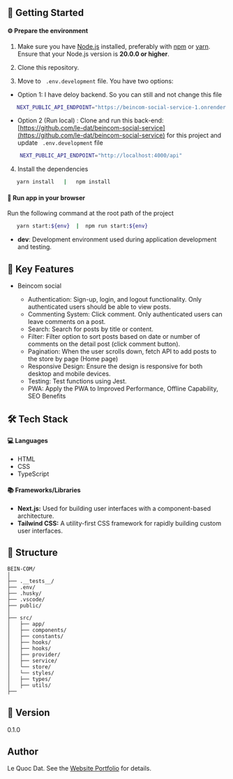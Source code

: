 ## 🚀 Getting Started

#### ⚙️ Prepare the environment

1. Make sure you have [Node.js](https://nodejs.org/) installed, preferably with [npm](https://www.npmjs.com/) or [yarn](https://yarnpkg.com/). Ensure that your Node.js version is **20.0.0 or higher**.

2. Clone this repository.

3. Move to ` .env.development` file. You have two options:

- Option 1: I have deloy backend. So you can still and not change this file

```bash
   NEXT_PUBLIC_API_ENDPOINT="https://beincom-social-service-1.onrender.com/api"

```

- Option 2 (Run local) :
  Clone and run this back-end: [https://github.com/le-dat/beincom-social-service](https://github.com/le-dat/beincom-social-service) for this project and update ` .env.development` file

```bash
    NEXT_PUBLIC_API_ENDPOINT="http://localhost:4000/api"

```

4. Install the dependencies

```bash
   yarn install   |   npm install
```

#### 🏁 Run app in your browser

Run the following command at the root path of the project

```bash
   yarn start:${env}  |  npm run start:${env}
```

- **dev**: Development environment used during application development and testing.

## 🔑 Key Features

- Beincom social

  - Authentication: Sign-up, login, and logout functionality. Only authenticated users should be able to view posts.
  - Commenting System: Click comment. Only authenticated users can leave comments on a post.
  - Search: Search for posts by title or content.
  - Filter: Filter option to sort posts based on date or number of comments on the detail post (click comment button).
  - Pagination: When the user scrolls down, fetch API to add posts to the store by page (Home page)
  - Responsive Design: Ensure the design is responsive for both desktop and mobile devices.
  - Testing: Test functions using Jest.
  - PWA: Apply the PWA to Improved Performance, Offline Capability, SEO Benefits

## 🛠️ Tech Stack

#### 💻 Languages

- HTML
- CSS
- TypeScript

#### 📚 Frameworks/Libraries

- **Next.js:** Used for building user interfaces with a component-based architecture.
- **Tailwind CSS:** A utility-first CSS framework for rapidly building custom user interfaces.

## 📁 Structure

```plaintext
BEIN-COM/
│
├── .__tests__/
├── .env/
├── .husky/
├── .vscode/
├── public/
│
├── src/
│   ├── app/
│   ├── components/
│   ├── constants/
│   ├── hooks/
│   ├── hooks/
│   ├── provider/
│   ├── service/
│   └── store/
│   └── styles/
│   ├── types/
│   ├── utils/
├──
```

## 📝 Version

0.1.0

## Author

Le Quoc Dat. See the [Website Portfolio](https://ledat-portfolio.vercel.app/) for details.
